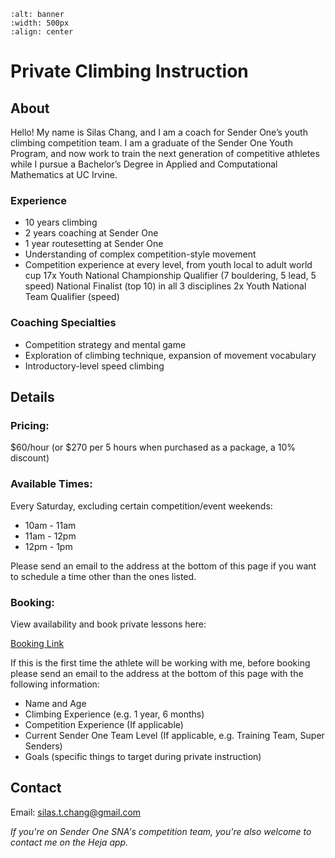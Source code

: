 ```{image} /images/iamcoaching.png
:alt: banner
:width: 500px
:align: center
```

# Private Climbing Instruction

## About

Hello! My name is Silas Chang, and I am a coach for Sender One’s youth climbing competition team. I am a graduate of the Sender One Youth Program, and now work to train the next generation of competitive athletes while I pursue a Bachelor’s Degree in Applied and Computational Mathematics at UC Irvine. 

### Experience

- 10 years climbing 
- 2 years coaching at Sender One
- 1 year routesetting at Sender One
- Understanding of complex competition-style movement
- Competition experience at every level, from youth local to adult world cup
17x Youth National Championship Qualifier (7 bouldering, 5 lead, 5 speed)
National Finalist (top 10) in all 3 disciplines
2x Youth National Team Qualifier (speed)

### Coaching Specialties

- Competition strategy and mental game
- Exploration of climbing technique, expansion of movement vocabulary
- Introductory-level speed climbing

## Details

### Pricing: 
$60/hour (or $270 per 5 hours when purchased as a package, a 10% discount)

### Available Times: 
Every Saturday, excluding certain competition/event weekends:
- 10am - 11am
- 11am - 12pm
- 12pm - 1pm

Please send an email to the address at the bottom of this page if you want to schedule a time other than the ones listed. 

### Booking:

View availability and book private lessons here:

[Booking Link](https://koalendar.com/e/private-lessons-with-silas-chang)

If this is the first time the athlete will be working with me, before booking please send an email to the address at the bottom of this page with the following information:
- Name and Age
- Climbing Experience (e.g. 1 year, 6 months)
- Competition Experience (If applicable)
- Current Sender One Team Level (If applicable, e.g. Training Team, Super Senders)
- Goals (specific things to target during private instruction)

## Contact

Email: silas.t.chang@gmail.com

*If you're on Sender One SNA's competition team, you're also welcome to contact me on the Heja app.*
